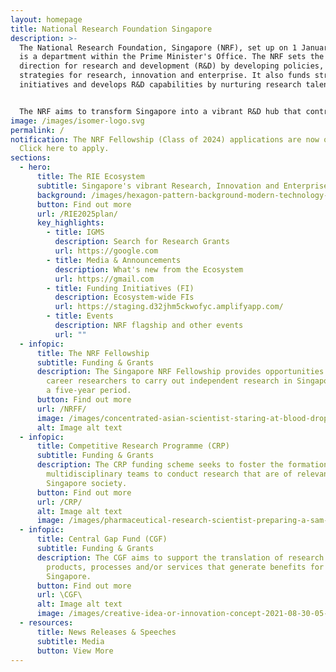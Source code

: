 ```yaml
---
layout: homepage
title: National Research Foundation Singapore
description: >-
  The National Research Foundation, Singapore (NRF), set up on 1 January 2006,
  is a department within the Prime Minister's Office. The NRF sets the national
  direction for research and development (R&D) by developing policies, plans and
  strategies for research, innovation and enterprise. It also funds strategic
  initiatives and develops R&D capabilities by nurturing research talent.


  The NRF aims to transform Singapore into a vibrant R&D hub that contributes toward a knowledge-intensive, innovative and entrepreneurial economy; and make Singapore a magnet for excellence in science and innovation.
image: /images/isomer-logo.svg
permalink: /
notification: The NRF Fellowship (Class of 2024) applications are now open!
  Click here to apply.
sections:
  - hero:
      title: The RIE Ecosystem
      subtitle: Singapore's vibrant Research, Innovation and Enterprise (RIE) Ecosystem
      background: /images/hexagon-pattern-background-modern-technology-and-2022-12-16-11-09-48-utc.jpg
      button: Find out more
      url: /RIE2025plan/
      key_highlights:
        - title: IGMS
          description: Search for Research Grants
          url: https://google.com
        - title: Media & Announcements
          description: What's new from the Ecosystem
          url: https://gmail.com
        - title: Funding Initiatives (FI)
          description: Ecosystem-wide FIs
          url: https://staging.d32jhm5ckwofyc.amplifyapp.com/
        - title: Events
          description: NRF flagship and other events
          url: ""
  - infopic:
      title: The NRF Fellowship
      subtitle: Funding & Grants
      description: The Singapore NRF Fellowship provides opportunities for early
        career researchers to carry out independent research in Singapore, over
        a five-year period.
      button: Find out more
      url: /NRFF/
      image: /images/concentrated-asian-scientist-staring-at-blood-drop-2021-09-03-15-40-19-utc.jpg
      alt: Image alt text
  - infopic:
      title: Competitive Research Programme (CRP)
      subtitle: Funding & Grants
      description: The CRP funding scheme seeks to foster the formation of
        multidisciplinary teams to conduct research that are of relevance to
        Singapore society.
      button: Find out more
      url: /CRP/
      alt: Image alt text
      image: /images/pharmaceutical-research-scientist-preparing-a-sam-2022-03-07-23-55-55-utc.jpg
  - infopic:
      title: Central Gap Fund (CGF)
      subtitle: Funding & Grants
      description: The CGF aims to support the translation of research outcomes into
        products, processes and/or services that generate benefits for
        Singapore.
      button: Find out more
      url: \CGF\
      alt: Image alt text
      image: /images/creative-idea-or-innovation-concept-2021-08-30-05-58-22-utc.jpg
  - resources:
      title: News Releases & Speeches
      subtitle: Media
      button: View More
---
```

